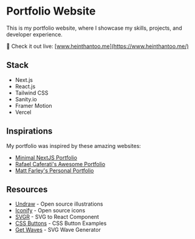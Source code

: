 # Portfolio Website

This is my portfolio website, where I showcase my skills, projects, and developer experience.

🔗 Check it out live: [www.heinthantoo.me](https://www.heinthantoo.me/)

## Stack

- Next.js
- React.js
- Tailwind CSS
- Sanity.io
- Framer Motion
- Vercel


## Inspirations

My portfolio was inspired by these amazing websites:

- [Minimal NextJS Portfolio](https://minimal-nextjs-portfolio-website.vercel.app/)
- [Rafael Caferati's Awesome Portfolio](https://caferati.me/)
- [Matt Farley's Personal Portfolio](https://mattfarley.ca/)


## Resources

- [Undraw](https://undraw.co/) - Open source illustrations
- [Iconify](https://iconify.design/) - Open source icons
- [SVGR](https://react-svgr.com/) - SVG to React Component
- [CSS Buttons](https://getcssscan.com/css-buttons-examples) - CSS Button Examples
- [Get Waves](https://getwaves.io/) - SVG Wave Generator
